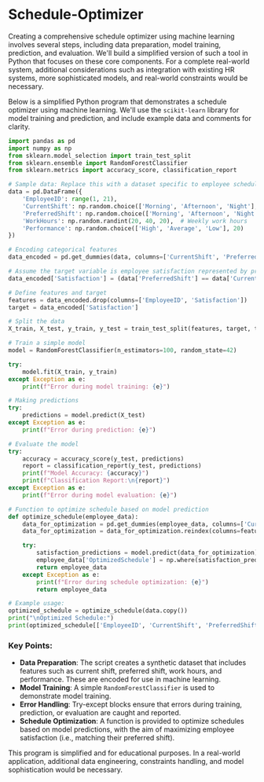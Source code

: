 # Schedule-Optimizer

Creating a comprehensive schedule optimizer using machine learning involves several steps, including data preparation, model training, prediction, and evaluation. We'll build a simplified version of such a tool in Python that focuses on these core components. For a complete real-world system, additional considerations such as integration with existing HR systems, more sophisticated models, and real-world constraints would be necessary.

Below is a simplified Python program that demonstrates a schedule optimizer using machine learning. We'll use the `scikit-learn` library for model training and prediction, and include example data and comments for clarity.

```python
import pandas as pd
import numpy as np
from sklearn.model_selection import train_test_split
from sklearn.ensemble import RandomForestClassifier
from sklearn.metrics import accuracy_score, classification_report

# Sample data: Replace this with a dataset specific to employee scheduling
data = pd.DataFrame({
    'EmployeeID': range(1, 21),
    'CurrentShift': np.random.choice(['Morning', 'Afternoon', 'Night'], 20),
    'PreferredShift': np.random.choice(['Morning', 'Afternoon', 'Night'], 20),
    'WorkHours': np.random.randint(20, 40, 20),  # Weekly work hours
    'Performance': np.random.choice(['High', 'Average', 'Low'], 20)
})

# Encoding categorical features
data_encoded = pd.get_dummies(data, columns=['CurrentShift', 'PreferredShift', 'Performance'])

# Assume the target variable is employee satisfaction represented by preferred shift matching
data_encoded['Satisfaction'] = (data['PreferredShift'] == data['CurrentShift']).astype(int)

# Define features and target
features = data_encoded.drop(columns=['EmployeeID', 'Satisfaction'])
target = data_encoded['Satisfaction']

# Split the data
X_train, X_test, y_train, y_test = train_test_split(features, target, test_size=0.3, random_state=42)

# Train a simple model
model = RandomForestClassifier(n_estimators=100, random_state=42)

try:
    model.fit(X_train, y_train)
except Exception as e:
    print(f"Error during model training: {e}")

# Making predictions
try:
    predictions = model.predict(X_test)
except Exception as e:
    print(f"Error during prediction: {e}")

# Evaluate the model
try:
    accuracy = accuracy_score(y_test, predictions)
    report = classification_report(y_test, predictions)
    print(f"Model Accuracy: {accuracy}")
    print(f"Classification Report:\n{report}")
except Exception as e:
    print(f"Error during model evaluation: {e}")

# Function to optimize schedule based on model prediction
def optimize_schedule(employee_data):
    data_for_optimization = pd.get_dummies(employee_data, columns=['CurrentShift', 'PreferredShift', 'Performance'])
    data_for_optimization = data_for_optimization.reindex(columns=features.columns, fill_value=0)

    try:
        satisfaction_predictions = model.predict(data_for_optimization)
        employee_data['OptimizedSchedule'] = np.where(satisfaction_predictions == 1, employee_data['PreferredShift'], employee_data['CurrentShift'])
        return employee_data
    except Exception as e:
        print(f"Error during schedule optimization: {e}")
        return employee_data

# Example usage:
optimized_schedule = optimize_schedule(data.copy())
print("\nOptimized Schedule:")
print(optimized_schedule[['EmployeeID', 'CurrentShift', 'PreferredShift', 'OptimizedSchedule']])
```

### Key Points:
- **Data Preparation**: The script creates a synthetic dataset that includes features such as current shift, preferred shift, work hours, and performance. These are encoded for use in machine learning.
- **Model Training**: A simple `RandomForestClassifier` is used to demonstrate model training.
- **Error Handling**: Try-except blocks ensure that errors during training, prediction, or evaluation are caught and reported.
- **Schedule Optimization**: A function is provided to optimize schedules based on model predictions, with the aim of maximizing employee satisfaction (i.e., matching their preferred shift).

This program is simplified and for educational purposes. In a real-world application, additional data engineering, constraints handling, and model sophistication would be necessary.